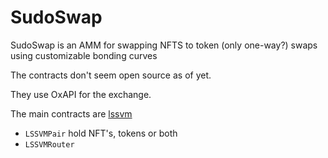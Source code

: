 # SudoSwap

SudoSwap is an AMM for swapping NFTS to token (only one-way?) swaps using customizable
bonding curves

The contracts don't seem open source as of yet.

They use OxAPI for the exchange.

The main contracts are [lssvm][1]
* `LSSVMPair` hold NFT's, tokens or both
* `LSSVMRouter` 


[1]: https://sudoswap.github.io/lssvm-docs/site/
